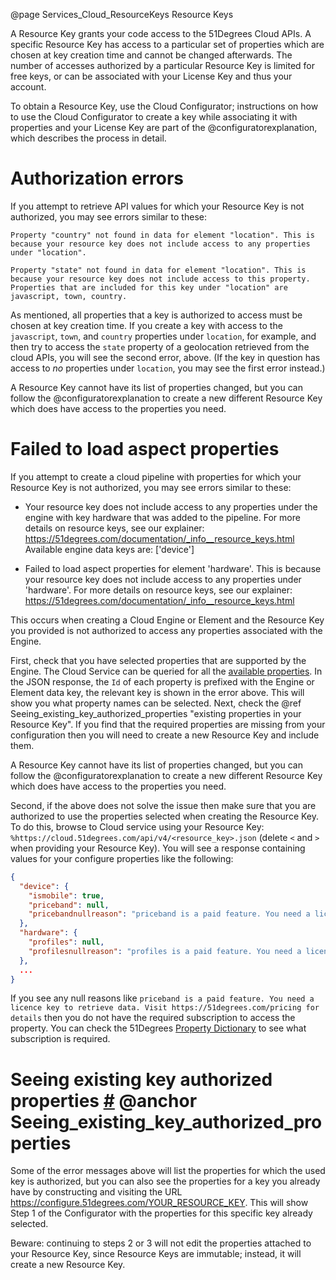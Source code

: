 @page Services_Cloud_ResourceKeys Resource Keys

A Resource Key grants your code access to the 51Degrees Cloud APIs. A specific Resource Key has access to a particular set of properties which are chosen at key creation time and cannot be changed afterwards. The number of accesses authorized by a particular Resource Key is limited for free keys, or can be associated with your License Key and thus your account.

To obtain a Resource Key, use the Cloud Configurator; instructions on how to use the Cloud Configurator to create a key while associating it with properties and your License Key are part of the @configuratorexplanation, which describes the process in detail.

# Authorization errors

If you attempt to retrieve API values for which your Resource Key is not authorized, you may see errors similar to these:

`Property "country" not found in data for element "location". This is because your resource key does not include access to any properties under "location".`

`Property "state" not found in data for element "location". This is because your resource key does not include access to this property. Properties that are included for this key under "location" are javascript, town, country.`

As mentioned, all properties that a key is authorized to access must be chosen at key creation time. If you create a key with access to the `javascript`, `town`, and `country` properties under `location`, for example, and then try to access the `state` property of a geolocation retrieved from the cloud APIs, you will see the second error, above. (If the key in question has access to _no_ properties under `location`, you may see the first error instead.)

A Resource Key cannot have its list of properties changed, but you can follow the @configuratorexplanation to create a new different Resource Key which does have access to the properties you need.

# Failed to load aspect properties

If you attempt to create a cloud pipeline with properties for which your Resource Key is not authorized, you may see errors similar to these:

- Your resource key does not include access to any properties under the engine with key hardware that was added to the pipeline. For more details on resource keys, see our explainer: https://51degrees.com/documentation/_info__resource_keys.html Available engine data keys are: ['device']

- Failed to load aspect properties for element 'hardware'. This is because your resource key does not include access to any properties under 'hardware'. For more details on resource keys, see our explainer: https://51degrees.com/documentation/_info__resource_keys.html

This occurs when creating a Cloud Engine or Element and the Resource Key you provided is not authorized to access any properties associated with the Engine. 

First, check that you have selected properties that are supported by the Engine. The Cloud Service can be queried for all the [available properties](https://cloud.51degrees.com/api/metadata/properties). In the JSON response, the `Id` of each property is prefixed with the Engine or Element data key, the relevant key is shown in the error above. This will show you what property names can be selected. Next, check the @ref Seeing_existing_key_authorized_properties "existing properties in your Resource Key". If you find that the required properties are missing from your configuration then you will need to create a new Resource Key and include them.

A Resource Key cannot have its list of properties changed, but you can follow the @configuratorexplanation to create a new different Resource Key which does have access to the properties you need.

Second, if the above does not solve the issue then make sure that you are authorized to use the properties selected when creating the Resource Key. To do this, browse to Cloud service using 
your Resource Key: `%https://cloud.51degrees.com/api/v4/<resource_key>.json` (delete `<` and `>` when providing your Resource Key). You will see a response containing values for your configure properties like the following:

```json
{
  "device": {
    "ismobile": true,
    "priceband": null,
    "pricebandnullreason": "priceband is a paid feature. You need a licence key to retrieve data. Visit https://51degrees.com/pricing for details",
  },
  "hardware": {
    "profiles": null,
    "profilesnullreason": "profiles is a paid feature. You need a licence key to retrieve data. Visit https://51degrees.com/pricing for details"
  },
  ...
}
```

If you see any null reasons like `priceband is a paid feature. You need a licence key to retrieve data. Visit https://51degrees.com/pricing for details` then you do not have the required subscription to access the property. You can check the 51Degrees [Property Dictionary](https://51degrees.com/developers/property-dictionary) to see what subscription is required.

# Seeing existing key authorized properties <a href="#Seeing_existing_key_authorized_properties">#</a> @anchor Seeing_existing_key_authorized_properties

Some of the error messages above will list the properties for which the used key is authorized, but you can also see the properties for a key you already have by constructing and visiting the URL https://configure.51degrees.com/YOUR_RESOURCE_KEY. This will show Step 1 of the Configurator with the properties for this specific key already selected.

Beware: continuing to steps 2 or 3 will not edit the properties attached to your Resource Key, since Resource Keys are immutable; instead, it will create a new Resource Key. 
